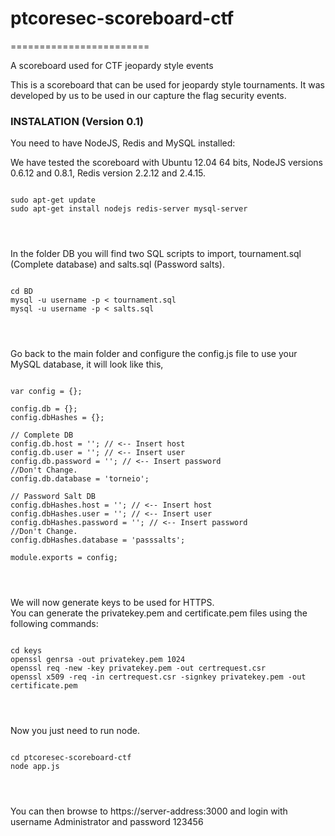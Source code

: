 <h1>ptcoresec-scoreboard-ctf</h1>
========================

A scoreboard used for CTF jeopardy style events

This is a scoreboard that can be used for jeopardy style tournaments. It was developed by us to be used in our capture the flag security events.

<h3>INSTALATION (Version 0.1)</h3>

You need to have NodeJS, Redis and MySQL installed:

We have tested the scoreboard with Ubuntu 12.04 64 bits, NodeJS versions 0.6.12 and 0.8.1, Redis version 2.2.12 and 2.4.15.

<pre>
<code>
sudo apt-get update
sudo apt-get install nodejs redis-server mysql-server
</pre>
</code>

In the folder DB you will find two SQL scripts to import, tournament.sql (Complete database) and salts.sql (Password salts). 
<pre>
<code>
cd BD
mysql -u username -p &lt; tournament.sql 
mysql -u username -p &lt; salts.sql 
</pre>
</code>

Go back to the main folder and configure the config.js file to use your MySQL database, it will look like this,
<pre>
<code>
var config = {};

config.db = {};
config.dbHashes = {};

// Complete DB
config.db.host = ''; // &lt;-- Insert host
config.db.user = ''; // &lt;-- Insert user
config.db.password = ''; // &lt;-- Insert password
//Don't Change.
config.db.database = 'torneio';

// Password Salt DB
config.dbHashes.host = ''; // &lt;-- Insert host
config.dbHashes.user = ''; // &lt;-- Insert user
config.dbHashes.password = ''; // &lt;-- Insert password
//Don't Change.
config.dbHashes.database = 'passsalts';

module.exports = config;
</pre>
</code>

We will now generate keys to be used for HTTPS.
<br>
You can generate the privatekey.pem and certificate.pem files using the following commands:
<pre>
<code>
cd keys
openssl genrsa -out privatekey.pem 1024 
openssl req -new -key privatekey.pem -out certrequest.csr 
openssl x509 -req -in certrequest.csr -signkey privatekey.pem -out certificate.pem
</pre>
</code>

Now you just need to run node.
<pre>
<code>
cd ptcoresec-scoreboard-ctf
node app.js
</pre>
</code>


You can then browse to https://server-address:3000 and login with username Administrator and password 123456






